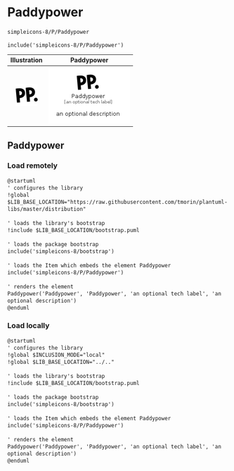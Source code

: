 # Paddypower


```text
simpleicons-8/P/Paddypower
```

```text
include('simpleicons-8/P/Paddypower')
```



| Illustration | Paddypower |
| :---: | :---: |
| ![illustration for Illustration](../../simpleicons-8/P/Paddypower.png) | ![illustration for Paddypower](../../simpleicons-8/P/Paddypower.Local.png) |




## Paddypower

### Load remotely
```plantuml
@startuml
' configures the library
!global $LIB_BASE_LOCATION="https://raw.githubusercontent.com/tmorin/plantuml-libs/master/distribution"

' loads the library's bootstrap
!include $LIB_BASE_LOCATION/bootstrap.puml

' loads the package bootstrap
include('simpleicons-8/bootstrap')

' loads the Item which embeds the element Paddypower
include('simpleicons-8/P/Paddypower')

' renders the element
Paddypower('Paddypower', 'Paddypower', 'an optional tech label', 'an optional description')
@enduml
```

### Load locally
```plantuml
@startuml
' configures the library
!global $INCLUSION_MODE="local"
!global $LIB_BASE_LOCATION="../.."

' loads the library's bootstrap
!include $LIB_BASE_LOCATION/bootstrap.puml

' loads the package bootstrap
include('simpleicons-8/bootstrap')

' loads the Item which embeds the element Paddypower
include('simpleicons-8/P/Paddypower')

' renders the element
Paddypower('Paddypower', 'Paddypower', 'an optional tech label', 'an optional description')
@enduml
```

